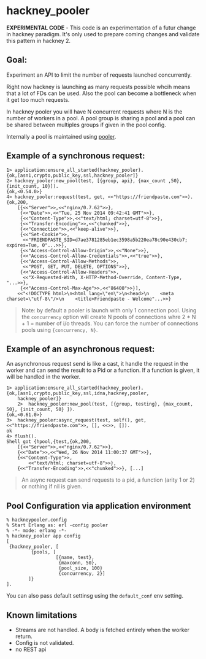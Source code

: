 # hackney_pooler


**EXPERIMENTAL CODE** - This code is an experimentation of a futur change in
hackney paradigm. It's only used to prepare coming changes and validate this
pattern in hackney 2.

## Goal:

Experiment an API to limit the number of requests launched concurrently.

Right now hackney is launching as many requests possible whcih means that a
lot of FDs can be used. Also the pool can become a bottleneck when it get too
much requests.

In hackney pooler you will have N concurrent requests where N is the number of
workers in a pool. A pool group is sharing a pool and a pool can be shared
between multiples groups if given in the pool config.

Internally a pool is maintained using
[pooler](https://github.com/seth/pooler).

## Example of a synchronous request:

    1> application:ensure_all_started(hackney_pooler).
    {ok,[asn1,crypto,public_key,ssl,hackney_pooler]}
    2> hackney_pooler:new_pool(test, [{group, api}, {max_count ,50}, {init_count, 10}]).
    {ok,<0.54.0>}
    4> hackney_pooler:request(test, get, <<"https://friendpaste.com">>).
    {ok,200,
        [{<<"Server">>,<<"nginx/0.7.62">>},
         {<<"Date">>,<<"Tue, 25 Nov 2014 09:42:41 GMT">>},
         {<<"Content-Type">>,<<"text/html; charset=utf-8">>},
         {<<"Transfer-Encoding">>,<<"chunked">>},
         {<<"Connection">>,<<"keep-alive">>},
         {<<"Set-Cookie">>,
          <<"FRIENDPASTE_SID=d7ae3781285eb1ec3598a5b220ea78c90e430cb7; expires=Tue, 0"...>>},
         {<<"Access-Control-Allow-Origin">>,<<"None">>},
         {<<"Access-Control-Allow-Credentials">>,<<"true">>},
         {<<"Access-Control-Allow-Methods">>,
          <<"POST, GET, PUT, DELETE, OPTIONS">>},
         {<<"Access-Control-Allow-Headers">>,
          <<"X-Requested-With, X-HTTP-Method-Override, Content-Type, "...>>},
         {<<"Access-Control-Max-Age">>,<<"86400">>}],
        <<"<!DOCTYPE html>\n<html lang=\"en\">\n<head>\n    <meta charset=\"utf-8\"/>\n    <title>Friendpaste - Welcome"...>>}


> Note: by default a pooler is launch with only 1 connection pool. Using the
> `concurrency` option will create N pools of connections whre 2 * N + 1 =
> number of i/o threads. You can force the number of connections pools using
> `{concurrency, N}`.

## Example of an asynchronous request:

An asynchronous request send is like a cast, it handle the request in the
worker and can send the result to a Pid or a function. If a function is given,
it will be handled in the worker.

    1> application:ensure_all_started(hackney_pooler).
    {ok,[asn1,crypto,public_key,ssl,idna,hackney,pooler,
        hackney_pooler]}
        2>  hackney_pooler:new_pool(test, [{group, testing}, {max_count, 50}, {init_count, 50} ]).
    {ok,<0.61.0>}
    3>  hackney_pooler:async_request(test, self(), get, <<"https://friendpaste.com">>, [], <<>>, []).
    ok
    4> flush().
    Shell got {hpool,{test,{ok,200,
        [{<<"Server">>,<<"nginx/0.7.62">>},
        {<<"Date">>,<<"Wed, 26 Nov 2014 11:00:37 GMT">>},
        {<<"Content-Type">>,
            <<"text/html; charset=utf-8">>},
        {<<"Transfer-Encoding">>,<<"chunked">>}, [...]

> An async request can send requests to a pid, a function (arity 1 or 2) or
> nothing if nil is given.

## Pool Configuration via application environment

    % hackneypooler.config
    % Start Erlang as: erl -config pooler
    % -*- mode: erlang -*-
    % hackney_pooler app config
    [
     {hackney_pooler, [
             {pools, [
                      [{name, test},
                       {maxconn, 50},
                       {pool_size, 100}
                       {concurrency, 2}]
            ]}
    ].


You can also pass default settinsg using the `default_conf` env setting.

## Known limitations

- Streams are not handled. A body is fetched entirely when the worker return.
- Config is not validated.
- no REST api
